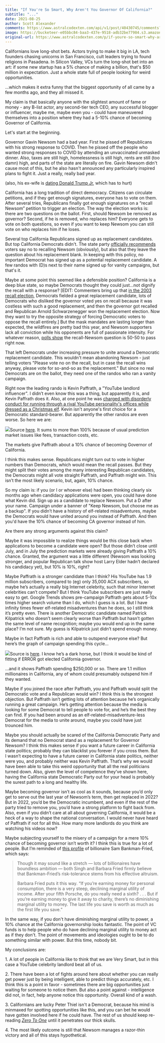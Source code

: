 ```yaml
---
title: "If You're So Smart, Why Aren't You Governor Of California?"
subtitle: "..."
date: 2021-08-25
author: Scott Alexander
comments: https://www.astralcodexten.com/api/v1/post/40430745/comments?&all_comments=true
image: https://bucketeer-e05bbc84-baa3-437e-9518-adb32be77984.s3.amazonaws.com/public/images/8174c060-0b21-4f0c-b4d0-ef33a09701ed_2500x1744.jpeg
original-url: https://www.astralcodexten.com/p/if-youre-so-smart-why-arent-you-governor
---
```

Californians love long-shot bets. Actors trying to make it big in LA, tech founders chasing unicorns in San Francisco, cult leaders trying to found religions in Pasadena. In Silicon Valley, VCs turn the long-shot bet into an art: if some new startup has a 5% chance of making a billion, that's $50 million in expectation. Just a whole state full of people looking for weird opportunities.

...which makes it extra funny that the biggest opportunity of all came by a few months ago, and they all missed it.

My claim is that basically anyone with the slightest amount of fame or money - any B-list actor, any second-tier tech CEO, any successful blogger or influencer, maybe me, maybe even you - could have maneuvered themselves into a position where they had a 5-10% chance of becoming Governor of California.

Let's start at the beginning.

Governor Gavin Newsom had a bad year. First he pissed off Republicans with his strong response to COVID. Then he pissed off the people who wanted strong responses to COVID by attending an unvaccinated unmasked dinner. Also, taxes are still high, homelessness is still high, rents are still (too damn) high, and parts of the state are literally on fire. Gavin Newsom didn't cause most of this, but he also hasn't announced any particularly inspired plans to fight it. Just a really, really bad year.

(also, his ex-wife is [dating Donald Trump Jr](https://www.mercurynews.com/2019/03/15/gavin-newsom-muses-on-kimberly-guilfoyle-dating-donald-trump-jr/), which has to hurt)

California has a long tradition of direct democracy. Citizens can circulate petitions, and if they get enough signatures, everyone has to vote on them. After several tries, Republicans finally got enough signatures on a “recall Newsom” petition to trigger an election. The way the election works is: there are two questions on the ballot. First, should Newsom be removed as governor? Second, if he is removed, who replaces him? Everyone gets to vote on both questions, so even if you want to keep Newsom you can still vote on who replaces him if he loses.

Several top California Republicans signed up as replacement candidates. But top California Democrats didn't. The state party [officially recommends](https://www.washingtonpost.com/politics/2021/08/20/democrats-nightmare-recall-newsom/) voters say no to recalling Newsom (obviously), but also that they leave the question about his replacement blank. In keeping with this policy, no important Democrat has signed up as a potential replacement candidate. A few randos with (D)s next to their name signed up for vanity campaigns, but that's it.

Maybe at some point this seemed like a defensible position? California is a deep blue state, so maybe Democrats thought they could just...not dignify the recall with a response? [EDIT: Commenters bring up that [in the 2003 recall election](https://www.kqed.org/news/11870960/should-a-democrat-run-in-the-newsom-recall-we-asked-cruz-bustamante), Democrats fielded a great replacement candidate, lots of Democrats who disliked the governor voted yes on recall because it was costless with such a good replacement, and then the governor got recalled and Republican Arnold Schwarzenegger won the replacement election. Now they want to try the opposite strategy of forcing Democratic voters to oppose the recall entirely.] But the mask mandates are lasting longer than expected, the wildfires are pretty bad this year, and Newsom supporters lack all conviction while his opponents are full of passionate intensity. For whatever reason, [polls show](https://projects.fivethirtyeight.com/california-recall-polls/) the recall-Newsom question is 50-50 to pass right now.

That left Democrats under increasing pressure to unite around a Democratic replacement candidate. This wouldn't mean abandoning Newsom - just telling voters "Please vote no on the recall, but in case the recall wins anyway, please vote for so-and-so as the replacement." But since no real Democrats are on the ballot, they need one of the randos who ran a vanity campaign. 

Right now the leading rando is Kevin Paffrath, a "YouTube landlord influencer". I didn’t even know this was a thing, but apparently it is, and Kevin Paffrath does it. Also, at one point he was [charged with disorderly conduct for running through a rival YouTube personality's offices while dressed as a Christmas elf](https://en.wikipedia.org/wiki/Kevin_Paffrath#Legal_issues). Kevin isn't anyone's first choice for a Democratic standard-bearer. But apparently the other randos are even worse. So here we are:

[![](https://substackcdn.com/image/fetch/w_1456,c_limit,f_auto,q_auto:good,fl_progressive:steep/https%3A%2F%2Fbucketeer-e05bbc84-baa3-437e-9518-adb32be77984.s3.amazonaws.com%2Fpublic%2Fimages%2F4271a762-8879-4de1-9b43-d5d8636253d3_409x347.png)](https://substackcdn.com/image/fetch/f_auto,q_auto:good,fl_progressive:steep/https%3A%2F%2Fbucketeer-e05bbc84-baa3-437e-9518-adb32be77984.s3.amazonaws.com%2Fpublic%2Fimages%2F4271a762-8879-4de1-9b43-d5d8636253d3_409x347.png)Source [here](https://www.predictit.org/markets/detail/7214/Who-will-be-the-governor-of-California-on-Dec-31). It sums to more than 100% because of usual prediction market issues like fees, transaction costs, etc.

The markets give Paffrath about a 10% chance of becoming Governor of California.

I think this makes sense. Republicans might turn out to vote in higher numbers than Democrats, which would mean the recall passes. But they might split their votes among the many interesting Republican candidates, the Democrats might all vote straight Paffrath, and Paffrath might win. This isn’t the most likely scenario, but, again, 10% chance.

So my claim is: if you (or I or whoever else) had been thinking clearly six months ago when candidacy applications were open, you could have done what Kevin did. Sign up as a candidate to replace Newsom. Put a D after your name. Campaign under a banner of "Keep Newsom, but choose me as a backup". If you didn’t have a history of elf-related misadventures, maybe the Democrats would have united around you instead of Paffrath. And then you'd have the 10% chance of becoming CA governor instead of him.

Are there any strong arguments against this claim?

Maybe it was impossible to realize things would be this close back when applications to become a candidate were open? But those didn’t close until July, and in July the prediction markets were already giving Paffrath a 10% chance. Granted, the argument was a little different (Newsom was looking stronger, and popular Republican talk show host Larry Elder hadn’t declared his candidacy yet), but 10% is 10%, right?

Maybe Paffrath is a stronger candidate than I think? His YouTube has 1.9 million subscribers, compared to (eg) only 35,000 ACX subscribers, so maybe he’s actually a really big Internet celebrity, such that minor Internet celebrities can’t compete? But I think YouTube subscribers are just really easy to get. Google Trends shows pre-campaign Paffrath gets about 5-10x times higher search volume than I do, which I guess is a lot. But I have infinity times fewer elf-related misadventures than he does, so I still think it’s pretty even. There is another Democratic candidate named Patrick Kilpatrick who doesn’t seem clearly worse than Paffrath but hasn’t gotten the same level of name recognition; maybe you would end up in the same place? I’m not sure. My guess is Kilpatrick just didn’t spend enough money.

Maybe in fact Paffrath is rich and able to outspend everyone else? But here’s the graph of campaign spending this cycle…

[![](https://substackcdn.com/image/fetch/w_1456,c_limit,f_auto,q_auto:good,fl_progressive:steep/https%3A%2F%2Fbucketeer-e05bbc84-baa3-437e-9518-adb32be77984.s3.amazonaws.com%2Fpublic%2Fimages%2F52bfcb88-7edb-4c9a-8f93-addcedc17eb5_725x445.png)](https://substackcdn.com/image/fetch/f_auto,q_auto:good,fl_progressive:steep/https%3A%2F%2Fbucketeer-e05bbc84-baa3-437e-9518-adb32be77984.s3.amazonaws.com%2Fpublic%2Fimages%2F52bfcb88-7edb-4c9a-8f93-addcedc17eb5_725x445.png)Source is [here](https://calmatters.org/politics/2021/08/newsom-recall-campaign-spending/). I know he’s a dark horse, but I think it would be kind of fitting if ERROR got elected California governor.

…and it shows Paffrath spending $250,000 or so. There are 1.1 million millionaires in California, any of whom could presumably outspend him if they wanted.

Maybe if you joined the race after Paffrath, you and Paffrath would split the Democratic vote and a Republican would win? I think this is the strongest objection. But Paffrath isn’t getting lots of attention because he’s organically running a great campaign. He’s getting attention because the media is looking for some Democrat to tell people to vote for, and he’s the best they can find. If you had been around as an elf-related-misadventure-less Democrat for the media to unite around, maybe you could have just trounced him.

Maybe you should actually be scared of the California Democratic Party and its demand that no Democrat stand as a replacement for Governor Newsom? I think this makes sense if you want a future career in California state politics; probably they can blacklist you forever if you cross them. But I wasn’t expecting to have a future career in California state politics, neither were you, and probably neither was Kevin Paffrath. That’s why we would have been able to take this weird opportunity that all the real politicians turned down. Also, given the level of competence they’ve shown here, having the California state Democratic Party out for your head is probably the surest path to a long and healthy life.

Maybe becoming governor isn’t as cool as it sounds, because you’d only get to serve out the last year of Newsom’s term, then get replaced in 2022? But in 2022, you’d be the Democratic incumbent, and even if the rest of the party tried to remove you, you’d have a strong platform to fight back from. Also, even if you didn’t care at all about governing California, it would be a heck of a way to shape the national conversation. I would never have heard of Paffrath if not for all this. How many more landlords do you think are watching his videos now?

Maybe subjecting yourself to the misery of a campaign for a mere 10% chance of becoming governor isn’t worth it? I think this is true for a lot of people. But I’m reminded of [this profile](https://finance.yahoo.com/news/ftx-ceo-sam-bankman-fried-profile-085444366.html) of billionaire Sam Bankman-Fried, which says:

> Though it may sound like a stretch — lots of billionaires have boundless ambition — both Singh and Barbara Fried firmly believe that Bankman-Fried’s risk-tolerance stems from his effective altruism.
> 
> Barbara Fried puts it this way. “If you’re earning money for personal consumption, there is a very steep, declining marginal utility of income. After your fifth Porsche, do you really need a sixth? . . . But if you’re earning money to give it away to charity, there’s no diminishing marginal utility to money. The last life you save is worth as much as the first life you save.”

In the same way, if you don't have diminishing marginal utility to power, a 10% chance at the California governorship looks fantastic. The point of VC funds is to help people who do have declining marginal utility to money act as if they don't. The point of movements and ideologies ought to be to do something similar with power. But this time, nobody bit.

My conclusions are:

1\. A lot of people in California like to think that we are Very Smart, but in this case a YouTube celebrity landlord beat all of us.

2\. There have been a lot of fights around here about whether you can really get power just by being intelligent, able to predict things accurately, etc. I think this is a point in favor - sometimes there are big opportunities just waiting for someone to notice them. But also a point against - intelligence did not, in fact, help anyone notice this opportunity. Overall kind of a wash.

3\. Californians are lucky Peter Thiel isn't a Democrat, because his mind is minmaxed for spotting opportunities like this, and you can bet he would have gotten involved here if he could have. The rest of us should keep re-reading _[Zero To One](https://slatestarcodex.com/2019/01/31/book-review-zero-to-one/)_ until it penetrates our thick skulls.

4\. The most likely outcome is still that Newsom manages a razor-thin victory and all of this stays hypothetical.
